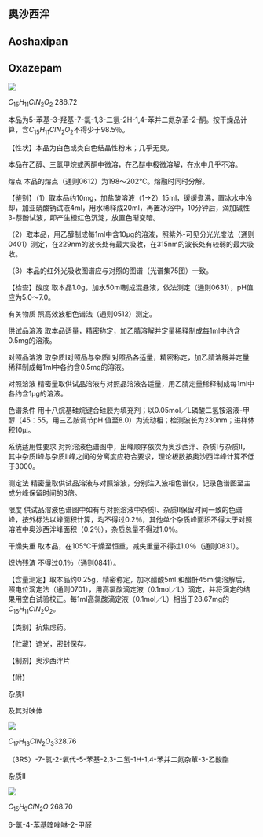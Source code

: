 ## 奥沙西泮

## Aoshaxipan

## Oxazepam

<!-- HN O OH Cl N  -->
![](https://web-api.textin.com/ocr_image/external/356eb00f3c0f5124.jpg)

$C_{15}H_{11}ClN_{2}O_{2}$ 286.72

本品为5-苯基-3-羟基-7-氯-1,3-二氢-2H-1,4-苯并二氮杂革-2-酮。按干燥品计算，含$C_{15}H_{11}ClN_{2}O_{2}$不得少于98.5％。

【性状】本品为白色或类白色结晶性粉末；几乎无臭。

本品在乙醇、三氯甲烷或丙酮中微溶，在乙醚中极微溶解，在水中几乎不溶。

熔点 本品的熔点（通则0612）为198～202℃。熔融时同时分解。

【鉴别】（1）取本品约10mg，加盐酸溶液（1→2）15ml，缓缓煮沸，置冰水中冷却，加亚硝酸钠试液4ml，用水稀释成20ml，再置冰浴中，10分钟后，滴加碱性β-萘酚试液，即产生橙红色沉淀，放置色渐变暗。

（2）取本品，用乙醇制成每1ml中含10μg的溶液，照紫外-可见分光光度法（通则0401）测定，在229nm的波长处有最大吸收，在315nm的波长处有较弱的最大吸收。

（3）本品的红外光吸收图谱应与对照的图谱（光谱集75图）一致。

【检查】酸度 取本品1.0g，加水50ml制成混悬液，依法测定（通则0631），pH值应为5.0～7.0。

有关物质 照高效液相色谱法（通则0512）测定。

供试品溶液 取本品适量，精密称定，加乙腈溶解并定量稀释制成每1ml中约含0.5mg的溶液。

对照品溶液 取杂质I对照品与杂质II对照品各适量，精密称定，加乙腈溶解并定量稀释制成每1ml中各约含0.5mg的溶液。

对照溶液 精密量取供试品溶液与对照品溶液各适量，用乙腈定量稀释制成每1ml中各约含1μg的溶液。

色谱条件 用十八烷基硅烷键合硅胶为填充剂；以0.05mol／L磷酸二氢铵溶液-甲醇（45：55，用三乙胺调节pH 值至8.0）为流动相；检测波长为230nm；进样体积10μl。

系统适用性要求 对照溶液色谱图中，出峰顺序依次为奥沙西泮、杂质I与杂质II，其中杂质I峰与杂质II峰之间的分离度应符合要求，理论板数按奥沙西泮峰计算不低于3000。

测定法 精密量取供试品溶液与对照溶液，分别注入液相色谱仪，记录色谱图至主成分峰保留时间的3倍。

限度 供试品溶液色谱图中如有与对照溶液中杂质I、杂质II保留时间一致的色谱峰，按外标法以峰面积计算，均不得过0.2％，其他单个杂质峰面积不得大于对照溶液中奥沙西泮峰面积（0.2％），杂质总量不得过1.0％。

干燥失重 取本品，在105℃干燥至恒重，减失重量不得过1.0％（通则0831）。

炽灼残渣 不得过0.1％（通则0841）。

【含量测定】取本品约0.25g，精密称定，加冰醋酸5ml 和醋酐45ml使溶解后，照电位滴定法（通则0701），用高氯酸滴定液（0.1mol／L）滴定，并将滴定的结果用空白试验校正。每1ml高氯酸滴定液（0.1mol／L）相当于28.67mg的$C_{15}H_{11}ClN_{2}O_{2}。$

【类别】抗焦虑药。

【贮藏】遮光，密封保存。

【制剂】奥沙西泮片

【附】

杂质I

及其对映体

<!-- 。 O C H _ { 3 } Cl N H O  -->
![](https://web-api.textin.com/ocr_image/external/1e737b49f54a4947.jpg)

$C_{17}H_{13}ClN_{2}O_{3}$328.76

（3RS）-7-氯-2-氧代-5-苯基-2,3-二氢-1H-1,4-苯并二氮杂莗-3-乙酸酯

杂质II

<!-- N CHO Cl N  -->
![](https://web-api.textin.com/ocr_image/external/8257c8f56b7fcb1d.jpg)

$C_{15}H_{9}ClN_{2}O$ 268.70

6-氯-4-苯基喹唑啉-2-甲醛
